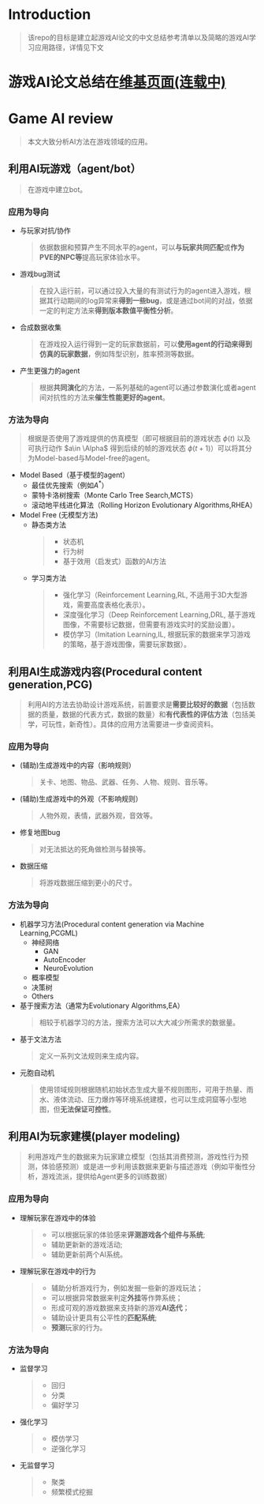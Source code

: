 # Introduction  
> 该repo的目标是建立起游戏AI论文的中文总结参考清单以及简略的游戏AI学习应用路径，详情见下文
# 游戏AI论文总结在[维基页面(连载中)](https://github.com/ls361664056/GameAI-paper-list/wiki)
# Game AI review  
> 本文大致分析AI方法在游戏领域的应用。  
## 利用AI玩游戏（agent/bot）  
> 在游戏中建立bot。
### 应用为导向  
+ 与玩家对抗/协作
    > 依据数据和预算产生不同水平的agent，可以**与玩家共同匹配**或**作为PVE的NPC等**提高玩家体验水平。 
+ 游戏bug测试  
     > 在投入运行前，可以通过投入大量的有测试行为的agent进入游戏，根据其行动期间的log异常来**得到一些bug**，或是通过bot间的对战，依据一定的判定方法来**得到版本数值平衡性分析**。
+ 合成数据收集 
     > 在游戏投入运行得到一定的玩家数据前，可以**使用agent的行动来得到仿真的玩家数据**，例如阵型识别，胜率预测等数据。  
+ 产生更强力的agent  
     > 根据**共同演化**的方法，一系列基础的agent可以通过参数演化或者agent间对抗性的方法来**催生性能更好的agent**。  
### 方法为导向  
> 根据是否使用了游戏提供的仿真模型（即可根据目前的游戏状态 $\phi(t)$ 以及可执行动作 $a\in \Alpha$ 得到后续的帧的游戏状态 $\phi(t+1)$）可以将其分为Model-based与Model-free的agent。
+ Model Based（基于模型的agent）  
    + 最佳优先搜索（例如$A^*$）
    + 蒙特卡洛树搜索（Monte Carlo Tree Search,MCTS）  
    + 滚动地平线进化算法（Rolling Horizon Evolutionary Algorithms,RHEA）  
+ Model Free (无模型方法)  
  + 静态类方法  
     > + 状态机  
     > + 行为树
     > + 基于效用（启发式）函数的AI方法  
  + 学习类方法  
    >+ 强化学习（Reinforcement Learning,RL, 不适用于3D大型游戏，需要高度表格化表示）。
    >+ 深度强化学习（Deep Reinforcement Learning,DRL,  基于游戏图像，不需要标记数据，但需要有游戏实时的奖励设置）。 
    >+ 模仿学习（Imitation Learning,IL, 根据玩家的数据来学习游戏的策略，基于游戏图像，需要玩家数据）。
## 利用AI生成游戏内容(Procedural content generation,PCG)  
> 利用AI的方法去协助设计游戏系统，前置要求是**需要比较好的数据**（包括数据的质量，数据的代表方式，数据的数量）和**有代表性的评估方法**（包括美学，可玩性，新奇性）。具体的应用方法需要进一步查阅资料。  
### 应用为导向  
+ (辅助)生成游戏中的内容（影响规则）  
    > 关卡、地图、物品、武器、任务、人物、规则、音乐等。  
+ (辅助)生成游戏中的外观（不影响规则）  
    > 人物外观，表情，武器外观，音效等。  
+ 修复地图bug  
    > 对无法抵达的死角做检测与替换等。  
+ 数据压缩  
    > 将游戏数据压缩到更小的尺寸。  

### 方法为导向  
+ 机器学习方法(Procedural content generation via Machine Learning,PCGML)  
  + 神经网络
    + GAN  
    + AutoEncoder  
    + NeuroEvolution   
  + 概率模型  
  + 决策树  
  + Others  
+  基于搜索方法（通常为Evolutionary Algorithms,EA）  
    > 相较于机器学习的方法，搜索方法可以大大减少所需求的数据量。   
+  基于文法方法  
    > 定义一系列文法规则来生成内容。  
+ 元胞自动机  
    > 使用领域规则根据随机初始状态生成大量不规则图形，可用于热量、雨水、液体流动、压力爆炸等环境系统建模，也可以生成洞窟等小型地图，但**无法保证可控性**。  
## 利用AI为玩家建模(player modeling)  
> 利用游戏产生的数据来为玩家建立模型（包括其消费预测，游戏性行为预测，体验感预测）或是进一步利用该数据来更新与描述游戏（例如平衡性分析，游戏流派，提供给Agent更多的训练数据）  
### 应用为导向  
+ 理解玩家在游戏中的体验
    > + 可以根据玩家的体验感来**评测游戏各个组件与系统**;  
    > + 辅助更新新的游戏活动;  
    > + 辅助更新前两个AI系统。  
+ 理解玩家在游戏中的行为  
    > + 辅助分析游戏行为，例如发掘一些新的游戏玩法；
    > + 可以根据异常数据来判定**外挂**等作弊系统；
    > + 形成可观的游戏数据来支持新的游戏**AI迭代**；
    > + 辅助设计更具有公平性的**匹配系统**;
    > + **预测**玩家的行为。  
### 方法为导向  
+ 监督学习  
  > + 回归  
  > + 分类  
  > + 偏好学习
+ 强化学习  
  > + 模仿学习  
  > + 逆强化学习  
+ 无监督学习 
  > + 聚类  
  > + 频繁模式挖掘  
  
